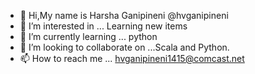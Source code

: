 - 👋 Hi,My name is Harsha Ganipineni @hvganipineni
- 👀 I’m interested in ... Learning new items
- 🌱 I’m currently learning ... python
- 💞️ I’m looking to collaborate on ...Scala and Python.
- 📫 How to reach me ... hvganipineni1415@comcast.net

<!---
hvganipineni/hvganipineni is a ✨ special ✨ repository because its `README.md` (this file) appears on your GitHub profile.
You can click the Preview link to take a look at your changes.
--->
